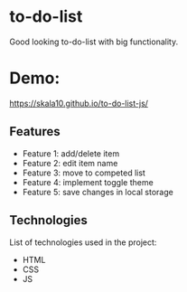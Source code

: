 # to-do-list

Good looking to-do-list with big functionality. 

# Demo: 

https://skala10.github.io/to-do-list-js/

## Features

- Feature 1: add/delete item
- Feature 2: edit item name
- Feature 3: move to competed list
- Feature 4: implement toggle theme
- Feature 5: save changes in local storage


## Technologies

List of technologies used in the project:

- HTML
- CSS
- JS

